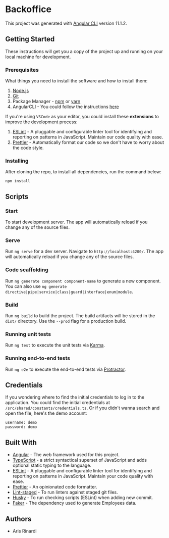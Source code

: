 # Backoffice

This project was generated with [Angular CLI](https://github.com/angular/angular-cli) version 11.1.2.

## Getting Started

These instructions will get you a copy of the project up and running on your local machine for development.

### Prerequisites

What things you need to install the software and how to install them:

1. [Node.js](https://nodejs.org)
2. [Git](https://git-scm.com)
3. Package Manager - [npm](https://www.npmjs.com/package/npm) or [yarn](https://yarnpkg.com)
4. AngularCLI - You could follow the instructions [here](https://angular.io/guide/setup-local)

If you're using `VSCode` as your editor, you could install these **extensions** to improve the development process:

1. [ESLint](https://marketplace.visualstudio.com/items?itemName=dbaeumer.vscode-eslint) - A pluggable and configurable linter tool for identifying and reporting on patterns in JavaScript. Maintain our code quality with ease.
2. [Prettier](https://marketplace.visualstudio.com/items?itemName=esbenp.prettier-vscode) - Automatically format our code so we don't have to worry about the code style.

### Installing

After cloning the repo, to install all dependencies, run the command below:

```
npm install
```

## Scripts

### Start

To start development server. The app will automatically reload if you change any of the source files.

### Serve

Run `ng serve` for a dev server. Navigate to `http://localhost:4200/`. The app will automatically reload if you change any of the source files.

### Code scaffolding

Run `ng generate component component-name` to generate a new component. You can also use `ng generate directive|pipe|service|class|guard|interface|enum|module`.

### Build

Run `ng build` to build the project. The build artifacts will be stored in the `dist/` directory. Use the `--prod` flag for a production build.

### Running unit tests

Run `ng test` to execute the unit tests via [Karma](https://karma-runner.github.io).

### Running end-to-end tests

Run `ng e2e` to execute the end-to-end tests via [Protractor](http://www.protractortest.org/).

## Credentials

If you wondering where to find the initial credentials to log in to the application. You could find the initial credentials at `/src/shared/constants/credentials.ts`. Or if you didn't wanna search and open the file, here's the demo account:

```
username: demo
password: demo
```

## Built With

- [Angular](https://angular.io) - The web framework used for this project.
- [TypeScript](https://www.typescriptlang.org) - a strict syntactical superset of JavaScript and adds optional static typing to the language.
- [ESLint](https://eslint.org) - A pluggable and configurable linter tool for identifying and reporting on patterns in JavaScript. Maintain your code quality with ease.
- [Prettier](https://prettier.io) - An opinionated code formatter.
- [Lint-staged](https://github.com/okonet/lint-staged) - To run linters against staged git files.
- [Husky](https://typicode.github.io/husky) - To run checking scripts (ESLint) when adding new commit.
- [Faker](https://github.com/Marak/Faker.js) - The dependency used to generate Employees data.

## Authors

- Aris Rinardi
